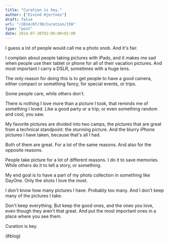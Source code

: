 ```yaml
---
title: "Curation is key."
author: ["Eivind Hjertnes"]
draft: false
url: "/2014/07/30/Curation/156"
type: "post"
date: 2014-07-30T02:00:00+02:00
---
```


I guess a lot of people would call me a photo snob. And it's fair.

I complain about people taking pictures with iPads, and it makes me sad
when people use their tablet or phone for all of their vacation
pictures. And most important I carry a DSLR, sometimes with a huge lens.

The only reason for doing this is to get people to have a good camera,
either compact or something fancy, for special events, or trips.

Some people care, while others don't.

There is nothing I love more than a picture I took, that reminds me of
something I loved. Like a good party or a trip; or even something random
and cool, you saw.

My favorite pictures are divided into two camps, the pictures that are
great from a technical standpoint: the stunning picture. And the blurry
iPhone pictures I have taken, because that's all I had.

Both of them are great. For a lot of the same reasons. And also for the
opposite reasons.

People take picture for a lot of different reasons. I do it to save
memories. While others do it to tell a story, or something.

My end goal is to have a part of my photo collection in something like
DayOne. Only the shots I love the most.

I don't know how many pictures I have. Probably too many. And I don't
keep many of the pictures I take.

Don't keep everything. But keep the good ones, and the ones you love,
even though they aren't that great. And put the most important ones in a
place where you see them.

Curation is key.

(#blog)

